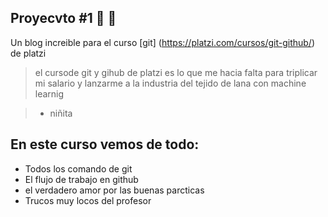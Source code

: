 ## Proyecvto  #1 💚 💚 



Un blog increible para el curso [git] (https://platzi.com/cursos/git-github/) de platzi

> el cursode git y gihub de platzi es lo que me hacia falta para triplicar mi salario y lanzarme a la industria del tejido de lana con machine learnig

> - niñita


## En este curso vemos de todo:

* Todos los comando de git 
* El flujo de trabajo en github
* el verdadero amor por las buenas parcticas 
* Trucos muy locos del profesor


